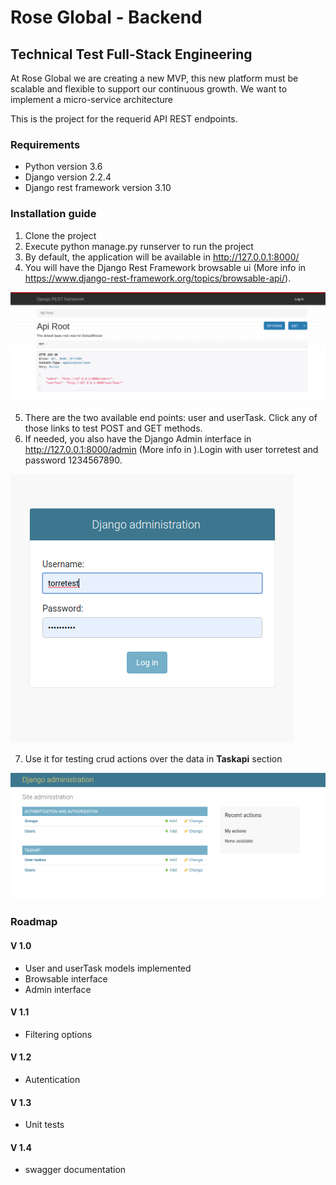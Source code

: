 # Rose Global - Backend
## Technical Test Full-Stack Engineering

At Rose Global we are creating a new MVP, this new platform must be scalable and flexible to support our continuous growth. We want to implement a micro-service architecture

This is the project for the requerid API REST endpoints.

### Requirements

* Python version 3.6
* Django version 2.2.4
* Django rest framework version 3.10

### Installation guide

1. Clone the project
2. Execute python manage.py runserver to run the project
3. By default, the application will be available in http://127.0.0.1:8000/
4. You will have the Django Rest Framework browsable ui (More info in https://www.django-rest-framework.org/topics/browsable-api/). 

![Figure 1](static/doc/images/be_api_001.png "Figure 1")

5. There are the two available end points: user and userTask. Click any of those links to test POST and GET methods. 
6. If needed, you also have the Django Admin interface in http://127.0.0.1:8000/admin (More info in ).Login with user torretest and password 1234567890.

![Figure 2](static/doc/images/be_api_002.png "Figure 2")

7. Use it for testing crud actions over the data in **Taskapi** section

![Figure 3](static/doc/images/be_api_003.png "Figure 3")

### Roadmap

#### V 1.0
* User and userTask models implemented
* Browsable interface
* Admin interface

#### V 1.1
* Filtering options

#### V 1.2
* Autentication

#### V 1.3
* Unit tests

#### V 1.4
* swagger documentation
